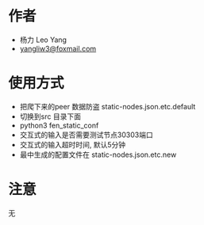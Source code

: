 # 作者
* 杨力 Leo Yang
* yangliw3@foxmail.com

# 使用方式
* 把爬下来的peer 数据防盗 static-nodes.json.etc.default
* 切换到src 目录下面
* python3 fen_static_conf
* 交互式的输入是否需要测试节点30303端口
* 交互式的输入超时时间, 默认5分钟
* 最中生成的配置文件在 static-nodes.json.etc.new

# 注意
无
